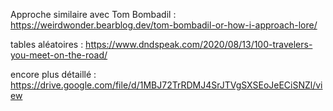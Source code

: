 
Approche similaire avec Tom Bombadil : https://weirdwonder.bearblog.dev/tom-bombadil-or-how-i-approach-lore/

tables aléatoires : https://www.dndspeak.com/2020/08/13/100-travelers-you-meet-on-the-road/

encore plus détaillé : https://drive.google.com/file/d/1MBJ72TrRDMJ4SrJTVgSXSEoJeECiSNZl/view

